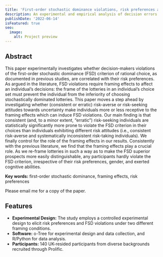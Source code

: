 ```yaml
---
title: 'First-order stochastic dominance violations, risk preferences and framing effects'
description: An experimental and empirical analysis of decision errors under risk and uncertainty and their relationship with risk preferences and framing effects.
publishDate: '2022-06-14'
isFeatured: true
seo:
  image:
    alt: Project preview
---
```


<!-- ![Project preview](/project-1.jpg)

**Note:** This case study is entirely fictional and created for the purpose of showcasing [Dante Astro.js theme functionality](https://justgoodui.com/astro-themes/dante/). -->

## Abstract
This paper experimentally investigates whether decision-makers violations of the first-order stochastic dominance (FSD) criterion of rational choice, as documented in previous studies, are correlated with their risk preferences. As argued in the literature, FSD violations require framing effects to affect an individual’s decisions: the frame of the lotteries in an individual’s choice set must prevent the individual from the inferiority of choosing stochastically dominated lotteries. This paper moves a step ahead by investigating whether (consistent or erratic) risk-averse or risk-seeking attitudes towards uncertainty make individuals more or less receptive to the framing effects which can induce FSD violations. Our main finding is that consistent (and, to a minor extent, “erratic”) risk-seeking individuals are statistically significantly more prone to violate the FSD criterion in their choices than individuals exhibiting different risk attitudes (i.e., consistent risk-averse and systematically inconsistent risk-taking individuals). We finally control for the role of the framing effects in our results. Consistently with the previous literature, we find that the framing effects play a crucial role. As we re-frame lotteries in such a way as to make the FSD superior prospects more easily distinguishable, any participants hardly violate the FSD criterion, irrespective of their risk preferences, gender, and exerted cognitive abilities.

**Key words:** first-order stochastic dominance, framing effects, risk preferences

Please email me for a copy of the paper. 

## Features

- **Experimental Design:** The study employs a controlled experimental design to elicit risk preferences and FSD violations under two different framing conditions.
- **Software:** o-Tree for experimental design and data collection, and R/Python for data analysis.
- **Participants:** 140 UK-resided participants from diverse backgrounds recruited through Prolific.
